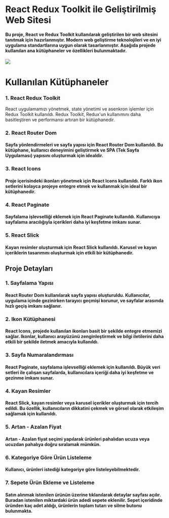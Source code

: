 
<h1> React Redux Toolkit ile Geliştirilmiş Web Sitesi </h1>

<h4>Bu proje, React ve Redux Toolkit kullanılarak geliştirilen bir web sitesini tanıtmak için hazırlanmıştır. Modern web geliştirme teknolojileri ve en iyi uygulama standartlarına uygun olarak tasarlanmıştır. Aşağıda projede kullanılan ana kütüphaneler ve özellikleri bulunmaktadır.</h4>

![](screen.gif)

<h1> Kullanılan Kütüphaneler</h1>
<h3>1. React Redux Toolkit</h3>
React uygulamamızı yönetmek, state yönetimi ve asenkron işlemler için Redux Toolkit kullanıldı. Redux Toolkit, Redux'un kullanımını daha basitleştiren ve performansı artıran bir kütüphanedir.

<h3>2. React Router Dom</h3>
<h4>Sayfa yönlendirmeleri ve sayfa yapısı için React Router Dom kullanıldı. Bu kütüphane, kullanıcı deneyimini geliştirmek ve SPA (Tek Sayfa Uygulaması) yapısını oluşturmak için idealdir.</h4>

<h3> 3. React Icons </h3>
<h4> Proje içerisindeki ikonları yönetmek için React Icons kullanıldı. Farklı ikon setlerini kolayca projeye entegre etmek ve kullanmak için ideal bir kütüphanedir.</h4>

<h3>4. React Paginate</h3>
<h4>Sayfalama işlevselliği eklemek için React Paginate kullanıldı. Kullanıcıya sayfalama aracılığıyla içerikleri daha iyi keşfetme imkanı sunar.</h4>

<h3>5. React Slick</h3>
<h4>Kayan resimler oluşturmak için React Slick kullanıldı. Karusel ve kayan içeriklerin tasarımını oluşturmak için etkili bir kütüphanedir.</h4>

<h2>Proje Detayları</h2>

<h3>1. Sayfalama Yapısı</h3>
<h4>React Router Dom kullanılarak sayfa yapısı oluşturuldu. Kullanıcılar, uygulama içinde gezinirken tarayıcı geçmişi korunur, ve sayfalar arasında hızlı geçiş imkanı sağlanır.</h4>

<h3>2. Ikon Kütüphanesi</h3>
<h4>React Icons, projede kullanılan ikonları basit bir şekilde entegre etmemizi sağlar. Ikonlar, kullanıcı arayüzünü zenginleştirmek ve bilgi iletilerini daha etkili bir şekilde iletmek amacıyla kullanıldı.</h3>

<h3>3. Sayfa Numaralandırması</h3>
<h4>React Paginate, sayfalama işlevselliği eklemek için kullanıldı. Büyük veri setleri ile çalışan sayfalarda, kullanıcılara içeriği daha iyi keşfetme ve gezinme imkanı sunar.</h4>

<h3>4. Kayan Resimler</h3>
<h4>React Slick, kayan resimler veya karusel içerikler oluşturmak için tercih edildi. Bu özellik, kullanıcıların dikkatini çekmek ve görsel olarak etkileşim sağlamak için kullanıldı.</h4>

<h3>5. Artan - Azalan Fiyat</h3>
<h4>Artan - Azalan fiyat seçimi yapılarak ürünleri pahalıdan ucuza veya ucuzdan pahalıya doğru sıralamak mümkün.</h4>

<h3>6. Kategoriye Göre Ürün Listeleme</h3>
<h4>Kullanıcı, ürünleri istediği kategoriye göre listeleyebilmektedir.</h4>

<h3>7. Sepete Ürün Ekleme ve Listeleme</h3>
<h4>Satın alınmak istenilen ürünün üzerine tıklanılarak detaylar sayfası açılır. Buradan istenilen miktardaki ürün adedi sepete eklenilir. Sepet içeridinde üründen kaç adet aldığı, ürünlerin toplam tutarı ve silme butonu bulunmakta.</h4>


